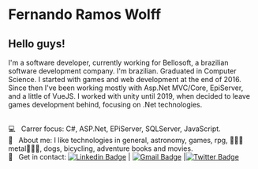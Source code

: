 # Fernando Ramos Wolff

## Hello guys!
I'm a software developer, currently working for Bellosoft, a brazilian software development company. 
I'm brazilian. Graduated in Computer Science. I started with games and web development at the end of 2016. Since then I've been working mostly with Asp.Net MVC/Core, EpiServer, and a little of VueJS. I worked with unity until 2019, when decided to leave games development behind, focusing on .Net technologies.

 <br/> :computer: &nbsp; Carrer focus: C#, ASP.Net, EPiServer, SQLServer, JavaScript.
 <br/> 💬  &nbsp; About me: I like technologies in general, astronomy, games, rpg, :metal::skull::metal:metal:metal::skull::metal:, dogs, bicycling, adventure books and movies.
 <br/> :email: &nbsp; Get in contact: [![Linkedin Badge](https://img.shields.io/badge/-FernandoWolff-blue?style=flat-square&logo=Linkedin&logoColor=white&link=https://www.linkedin.com/in/fernando-ramos-wolff-ba9638a8/)](https://www.linkedin.com/in/fernando-ramos-wolff-ba9638a8/) 
| 
[![Gmail Badge](https://img.shields.io/badge/-fernandowolffdev@gmail.com-c14438?style=flat-square&logo=Gmail&logoColor=white&link=mailto:fernandowolffdev@gmail.com)](mailto:fernandowolffdev@gmail.com)
|[![Twitter Badge](https://img.shields.io/badge/-FernandoWolff94-white?style=flat-square&logo=Twitter&logoColor=blue&link=https://twitter.com/FernandoWolff94)](https://twitter.com/FernandoWolff94)
